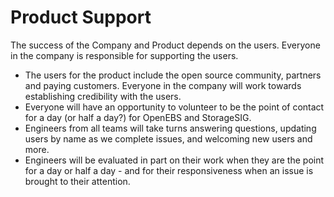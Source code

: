 # Product Support

The success of the Company and Product depends on the users. Everyone in the company is responsible for supporting the users. 
- The users for the product include the open source community, partners and paying customers. Everyone in the company will work towards establishing credibility with the users.
- Everyone will have an opportunity to volunteer to be the point of contact for a day (or half a day?) for OpenEBS and StorageSIG.
- Engineers from all teams will take turns answering questions, updating users by name as we complete issues, and welcoming new users and more.
- Engineers will be evaluated in part on their work when they are the point for a day or half a day - and for their responsiveness when an issue is brought to their attention.
